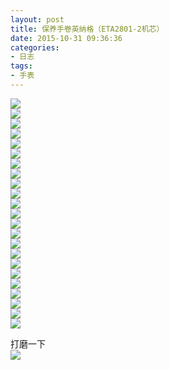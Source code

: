 ```yaml
---
layout: post
title: 保养手卷英纳格（ETA2801-2机芯）
date: 2015-10-31 09:36:36
categories:
- 日志
tags:
- 手表
---
```


![](https://github.com/bh3nvn/bh3nvn.github.io/raw/master/image/2015-10-31-ETA-01.jpg)     
![](https://github.com/bh3nvn/bh3nvn.github.io/raw/master/image/2015-10-31-ETA-02.jpg)     
![](https://github.com/bh3nvn/bh3nvn.github.io/raw/master/image/2015-10-31-ETA-03.jpg)     
![](https://github.com/bh3nvn/bh3nvn.github.io/raw/master/image/2015-10-31-ETA-04.jpg)     
![](https://github.com/bh3nvn/bh3nvn.github.io/raw/master/image/2015-10-31-ETA-05.jpg)     
![](https://github.com/bh3nvn/bh3nvn.github.io/raw/master/image/2015-10-31-ETA-06.jpg)     
![](https://github.com/bh3nvn/bh3nvn.github.io/raw/master/image/2015-10-31-ETA-07.jpg)     
![](https://github.com/bh3nvn/bh3nvn.github.io/raw/master/image/2015-10-31-ETA-08.jpg)     
![](https://github.com/bh3nvn/bh3nvn.github.io/raw/master/image/2015-10-31-ETA-09.jpg)     
![](https://github.com/bh3nvn/bh3nvn.github.io/raw/master/image/2015-10-31-ETA-10.jpg)     
![](https://github.com/bh3nvn/bh3nvn.github.io/raw/master/image/2015-10-31-ETA-11.jpg)     
![](https://github.com/bh3nvn/bh3nvn.github.io/raw/master/image/2015-10-31-ETA-12.jpg)     
![](https://github.com/bh3nvn/bh3nvn.github.io/raw/master/image/2015-10-31-ETA-13.jpg)     
![](https://github.com/bh3nvn/bh3nvn.github.io/raw/master/image/2015-10-31-ETA-14.jpg)     
![](https://github.com/bh3nvn/bh3nvn.github.io/raw/master/image/2015-10-31-ETA-15.jpg)     
![](https://github.com/bh3nvn/bh3nvn.github.io/raw/master/image/2015-10-31-ETA-16.jpg)     
![](https://github.com/bh3nvn/bh3nvn.github.io/raw/master/image/2015-10-31-ETA-17.jpg)     
![](https://github.com/bh3nvn/bh3nvn.github.io/raw/master/image/2015-10-31-ETA-18.jpg)     
![](https://github.com/bh3nvn/bh3nvn.github.io/raw/master/image/2015-10-31-ETA-19.jpg)     
![](https://github.com/bh3nvn/bh3nvn.github.io/raw/master/image/2015-10-31-ETA-20.jpg)     
![](https://github.com/bh3nvn/bh3nvn.github.io/raw/master/image/2015-10-31-ETA-21.jpg)     
![](https://github.com/bh3nvn/bh3nvn.github.io/raw/master/image/2015-10-31-ETA-22.jpg)     
![](https://github.com/bh3nvn/bh3nvn.github.io/raw/master/image/2015-10-31-ETA-23.jpg)    

打磨一下         
![](https://github.com/bh3nvn/bh3nvn.github.io/raw/master/image/2015-10-31-ETA-24.jpg)     
